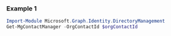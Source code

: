 ### Example 1
``` powershell
Import-Module Microsoft.Graph.Identity.DirectoryManagement
Get-MgContactManager -OrgContactId $orgContactId
```
